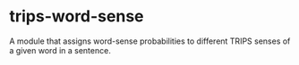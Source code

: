 # trips-word-sense
A module that assigns word-sense probabilities to different TRIPS senses of a given word in a sentence. 
